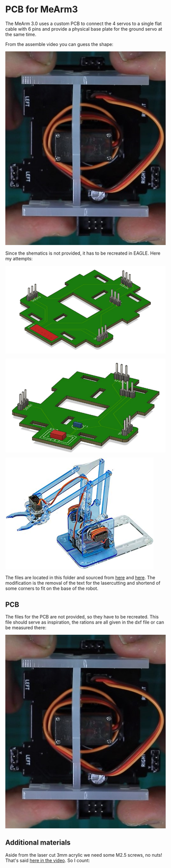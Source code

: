# PCB for MeArm3

The MeArm 3.0 uses a custom PCB to connect the 4 servos to a single flat cable with 6 pins and provide a physical base plate for the ground servo at the same time.

From the assemble video you can guess the shape:

![PCB closeup](pcb_inspiration2.jpg)

Since the shematics is not provided, it has to be recreated in EAGLE. Here my attempts: 

![PCB v3](pcb_v3.jpg)

![PCB v5](pcb_v5.jpg)

![MeArm v3.0](../../pic/mearm3.jpg)

The files are located in this folder and sourced from [here](https://www.thingiverse.com/thing:3420797/files) and [here](https://github.com/mimeindustries/MeArm). The modification is the removal of the text for the lasercutting and shortend of some corners to fit on the base of the robot.

## PCB

The files for the PCB are not provided, so they have to be recreated. This file should serve as inspiration, the rations are all given in the dxf file or can be measured there:

![PCB closeup](../pcb/pcb_inspiration2.jpg)

## Additional materials

Aside from the laser cut 3mm acrylic we need some M2.5 screws, no nuts! That's said [here in the video](https://youtu.be/sPdbs9b5udQ?t=455). So I count:
